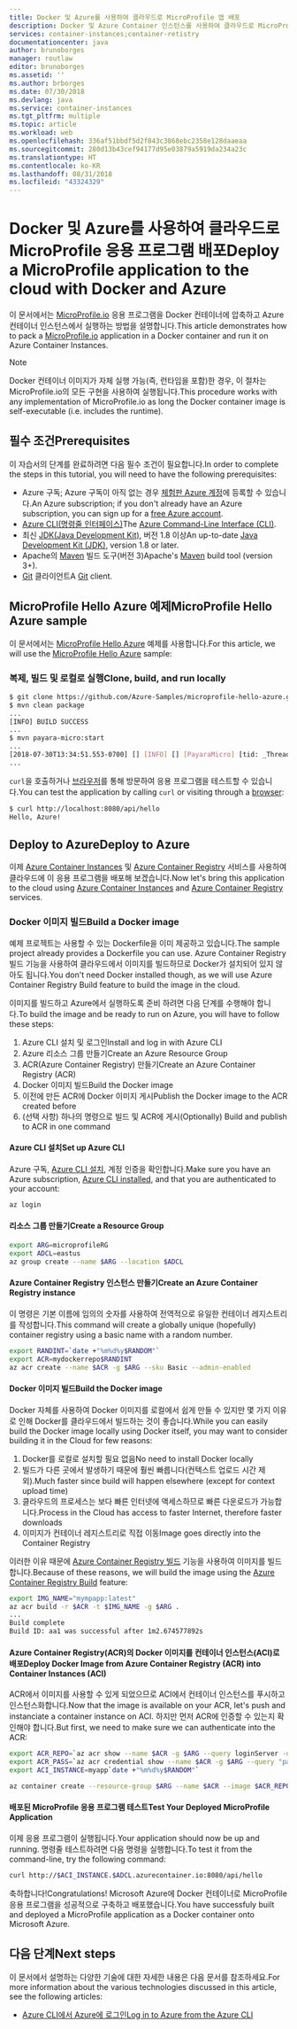 ```yaml
---
title: Docker 및 Azure를 사용하여 클라우드로 MicroProfile 앱 배포
description: Docker 및 Azure Container 인스턴스를 사용하여 클라우드로 MicroProfile 앱을 배포하는 방법에 대해 알아봅니다.
services: container-instances;container-retistry
documentationcenter: java
author: brunoborges
manager: routlaw
editor: brunoborges
ms.assetid: ''
ms.author: brborges
ms.date: 07/30/2018
ms.devlang: java
ms.service: container-instances
ms.tgt_pltfrm: multiple
ms.topic: article
ms.workload: web
ms.openlocfilehash: 336af51bbdf5d2f843c3868ebc2358e128daaeaa
ms.sourcegitcommit: 280d13b43cef94177d95e03879a5919da234a23c
ms.translationtype: HT
ms.contentlocale: ko-KR
ms.lasthandoff: 08/31/2018
ms.locfileid: "43324329"
---
```

# <a name="deploy-a-microprofile-application-to-the-cloud-with-docker-and-azure"></a><span data-ttu-id="9321c-103">Docker 및 Azure를 사용하여 클라우드로 MicroProfile 응용 프로그램 배포</span><span class="sxs-lookup"><span data-stu-id="9321c-103">Deploy a MicroProfile application to the cloud with Docker and Azure</span></span>

<span data-ttu-id="9321c-104">이 문서에서는 [MicroProfile.io] 응용 프로그램을 Docker 컨테이너에 압축하고 Azure 컨테이너 인스턴스에서 실행하는 방법을 설명합니다.</span><span class="sxs-lookup"><span data-stu-id="9321c-104">This article demonstrates how to pack a [MicroProfile.io] application in a Docker container and run it on Azure Container Instances.</span></span>

> [!NOTE]
>
> <span data-ttu-id="9321c-105">Docker 컨테이너 이미지가 자체 실행 가능(즉, 런타임을 포함)한 경우, 이 절차는MicroProfile.io의 모든 구현을 사용하여 실행됩니다.</span><span class="sxs-lookup"><span data-stu-id="9321c-105">This procedure works with any implementation of MicroProfile.io as long the Docker container image is self-executable (i.e. includes the runtime).</span></span>

## <a name="prerequisites"></a><span data-ttu-id="9321c-106">필수 조건</span><span class="sxs-lookup"><span data-stu-id="9321c-106">Prerequisites</span></span>

<span data-ttu-id="9321c-107">이 자습서의 단계를 완료하려면 다음 필수 조건이 필요합니다.</span><span class="sxs-lookup"><span data-stu-id="9321c-107">In order to complete the steps in this tutorial, you will need to have the following prerequisites:</span></span>

* <span data-ttu-id="9321c-108">Azure 구독; Azure 구독이 아직 없는 경우 [체험판 Azure 계정]에 등록할 수 있습니다.</span><span class="sxs-lookup"><span data-stu-id="9321c-108">An Azure subscription; if you don't already have an Azure subscription, you can sign up for a [free Azure account].</span></span>
* <span data-ttu-id="9321c-109">[Azure CLI(명령줄 인터페이스)]</span><span class="sxs-lookup"><span data-stu-id="9321c-109">The [Azure Command-Line Interface (CLI)].</span></span>
* <span data-ttu-id="9321c-110">최신 [JDK(Java Development Kit)], 버전 1.8 이상</span><span class="sxs-lookup"><span data-stu-id="9321c-110">An up-to-date [Java Development Kit (JDK)], version 1.8 or later.</span></span>
* <span data-ttu-id="9321c-111">Apache의 [Maven] 빌드 도구(버전 3)</span><span class="sxs-lookup"><span data-stu-id="9321c-111">Apache's [Maven] build tool (version 3+).</span></span>
* <span data-ttu-id="9321c-112">[Git] 클라이언트</span><span class="sxs-lookup"><span data-stu-id="9321c-112">A [Git] client.</span></span>

## <a name="microprofile-hello-azure-sample"></a><span data-ttu-id="9321c-113">MicroProfile Hello Azure 예제</span><span class="sxs-lookup"><span data-stu-id="9321c-113">MicroProfile Hello Azure sample</span></span>

<span data-ttu-id="9321c-114">이 문서에서는 [MicroProfile Hello Azure](https://github.com/azure-samples/microprofile-hello-azure) 예제를 사용합니다.</span><span class="sxs-lookup"><span data-stu-id="9321c-114">For this article, we will use the [MicroProfile Hello Azure](https://github.com/azure-samples/microprofile-hello-azure) sample:</span></span>

### <a name="clone-build-and-run-locally"></a><span data-ttu-id="9321c-115">복제, 빌드 및 로컬로 실행</span><span class="sxs-lookup"><span data-stu-id="9321c-115">Clone, build, and run locally</span></span>

```bash
$ git clone https://github.com/Azure-Samples/microprofile-hello-azure.git
$ mvn clean package
...
[INFO] BUILD SUCCESS
...
$ mvn payara-micro:start
...
[2018-07-30T13:34:51.553-0700] [] [INFO] [] [PayaraMicro] [tid: _ThreadID=1 _ThreadName=main] [timeMillis: 1532982891553] [levelValue: 800] Payara Micro  5.182 #badassmicrofish (build 303) ready in 10,304 (ms)
...
```

<span data-ttu-id="9321c-116">`curl`을 호출하거나 [브라우저](http://localhost:8080/api/hello)를 통해 방문하여 응용 프로그램을 테스트할 수 있습니다.</span><span class="sxs-lookup"><span data-stu-id="9321c-116">You can test the application by calling `curl` or visiting through a [browser](http://localhost:8080/api/hello):</span></span>

```bash
$ curl http://localhost:8080/api/hello
Hello, Azure!
```

## <a name="deploy-to-azure"></a><span data-ttu-id="9321c-117">Deploy to Azure</span><span class="sxs-lookup"><span data-stu-id="9321c-117">Deploy to Azure</span></span>

<span data-ttu-id="9321c-118">이제 [Azure Container Instances] 및 [Azure Container Registry] 서비스를 사용하여 클라우드에 이 응용 프로그램을 배포해 보겠습니다.</span><span class="sxs-lookup"><span data-stu-id="9321c-118">Now let's bring this application to the cloud using [Azure Container Instances] and [Azure Container Registry] services.</span></span>

### <a name="build-a-docker-image"></a><span data-ttu-id="9321c-119">Docker 이미지 빌드</span><span class="sxs-lookup"><span data-stu-id="9321c-119">Build a Docker image</span></span>

<span data-ttu-id="9321c-120">예제 프로젝트는 사용할 수 있는 Dockerfile을 이미 제공하고 있습니다.</span><span class="sxs-lookup"><span data-stu-id="9321c-120">The sample project already provides a Dockerfile you can use.</span></span> <span data-ttu-id="9321c-121">Azure Container Registry 빌드 기능을 사용하여 클라우드에서 이미지를 빌드하므로 Docker가 설치되어 있지 않아도 됩니다.</span><span class="sxs-lookup"><span data-stu-id="9321c-121">You don't need Docker installed though, as we will use Azure Container Registry Build feature to build the image in the cloud.</span></span>

<span data-ttu-id="9321c-122">이미지를 빌드하고 Azure에서 실행하도록 준비 하려면 다음 단계를 수행해야 합니다.</span><span class="sxs-lookup"><span data-stu-id="9321c-122">To build the image and be ready to run on Azure, you will have to follow these steps:</span></span>

1. <span data-ttu-id="9321c-123">Azure CLI 설치 및 로그인</span><span class="sxs-lookup"><span data-stu-id="9321c-123">Install and log in with Azure CLI</span></span>
1. <span data-ttu-id="9321c-124">Azure 리소스 그룹 만들기</span><span class="sxs-lookup"><span data-stu-id="9321c-124">Create an Azure Resource Group</span></span>
1. <span data-ttu-id="9321c-125">ACR(Azure Container Registry) 만들기</span><span class="sxs-lookup"><span data-stu-id="9321c-125">Create an Azure Container Registry (ACR)</span></span>
1. <span data-ttu-id="9321c-126">Docker 이미지 빌드</span><span class="sxs-lookup"><span data-stu-id="9321c-126">Build the Docker image</span></span>
1. <span data-ttu-id="9321c-127">이전에 만든 ACR에 Docker 이미지 게시</span><span class="sxs-lookup"><span data-stu-id="9321c-127">Publish the Docker image to the ACR created before</span></span>
1. <span data-ttu-id="9321c-128">(선택 사항) 하나의 명령으로 빌드 및 ACR에 게시</span><span class="sxs-lookup"><span data-stu-id="9321c-128">(Optionally) Build and publish to ACR in one command</span></span>


#### <a name="set-up-azure-cli"></a><span data-ttu-id="9321c-129">Azure CLI 설치</span><span class="sxs-lookup"><span data-stu-id="9321c-129">Set up Azure CLI</span></span>

<span data-ttu-id="9321c-130">Azure 구독, [Azure CLI 설치](https://docs.microsoft.com/cli/azure/install-azure-cli?view=azure-cli-latest), 계정 인증을 확인합니다.</span><span class="sxs-lookup"><span data-stu-id="9321c-130">Make sure you have an Azure subscription, [Azure CLI installed](https://docs.microsoft.com/cli/azure/install-azure-cli?view=azure-cli-latest), and that you are authenticated to your account:</span></span>

```bash
az login
```

#### <a name="create-a-resource-group"></a><span data-ttu-id="9321c-131">리소스 그룹 만들기</span><span class="sxs-lookup"><span data-stu-id="9321c-131">Create a Resource Group</span></span>

```bash
export ARG=microprofileRG
export ADCL=eastus
az group create --name $ARG --location $ADCL
```

#### <a name="create-an-azure-container-registry-instance"></a><span data-ttu-id="9321c-132">Azure Container Registry 인스턴스 만들기</span><span class="sxs-lookup"><span data-stu-id="9321c-132">Create an Azure Container Registry instance</span></span>

<span data-ttu-id="9321c-133">이 명령은 기본 이름에 임의의 숫자를 사용하여 전역적으로 유일한 컨테이너 레지스트리를 작성합니다.</span><span class="sxs-lookup"><span data-stu-id="9321c-133">This command will create a globally unique (hopefully) container registry using a basic name with a random number.</span></span>

```bash
export RANDINT=`date +"%m%d%y$RANDOM"`
export ACR=mydockerrepo$RANDINT
az acr create --name $ACR -g $ARG --sku Basic --admin-enabled
```

#### <a name="build-the-docker-image"></a><span data-ttu-id="9321c-134">Docker 이미지 빌드</span><span class="sxs-lookup"><span data-stu-id="9321c-134">Build the Docker image</span></span>

<span data-ttu-id="9321c-135">Docker 자체를 사용하여 Docker 이미지를 로컬에서 쉽게 만들 수 있지만 몇 가지 이유로 인해 Docker를 클라우드에서 빌드하는 것이 좋습니다.</span><span class="sxs-lookup"><span data-stu-id="9321c-135">While you can easily build the Docker image locally using Docker itself, you may want to consider building it in the Cloud for few reasons:</span></span>

1. <span data-ttu-id="9321c-136">Docker를 로컬로 설치할 필요 없음</span><span class="sxs-lookup"><span data-stu-id="9321c-136">No need to install Docker locally</span></span>
1. <span data-ttu-id="9321c-137">빌드가 다른 곳에서 발생하기 때문에 훨씬 빠릅니다(컨텍스트 업로드 시간 제외).</span><span class="sxs-lookup"><span data-stu-id="9321c-137">Much faster since build will happen elsewhere (except for context upload time)</span></span>
1. <span data-ttu-id="9321c-138">클라우드의 프로세스는 보다 빠른 인터넷에 액세스하므로 빠른 다운로드가 가능합니다.</span><span class="sxs-lookup"><span data-stu-id="9321c-138">Process in the Cloud has access to faster Internet, therefore faster downloads</span></span>
1. <span data-ttu-id="9321c-139">이미지가 컨테이너 레지스트리로 직접 이동</span><span class="sxs-lookup"><span data-stu-id="9321c-139">Image goes directly into the Container Registry</span></span>

<span data-ttu-id="9321c-140">이러한 이유 때문에 [Azure Container Registry 빌드] 기능을 사용하여 이미지를 빌드합니다.</span><span class="sxs-lookup"><span data-stu-id="9321c-140">Because of these reasons, we will build the image using the [Azure Container Registry Build] feature:</span></span>

```bash
export IMG_NAME="mympapp:latest"
az acr build -r $ACR -t $IMG_NAME -g $ARG .
...
Build complete
Build ID: aa1 was successful after 1m2.674577892s
```

#### <a name="deploy-docker-image-from-azure-container-registry-acr-into-container-instances-aci"></a><span data-ttu-id="9321c-141">Azure Container Registry(ACR)의 Docker 이미지를 컨테이너 인스턴스(ACI)로 배포</span><span class="sxs-lookup"><span data-stu-id="9321c-141">Deploy Docker Image from Azure Container Registry (ACR) into Container Instances (ACI)</span></span>

<span data-ttu-id="9321c-142">ACR에서 이미지를 사용할 수 있게 되었으므로 ACI에서 컨테이너 인스턴스를 푸시하고 인스턴스화합니다.</span><span class="sxs-lookup"><span data-stu-id="9321c-142">Now that the image is available on your ACR, let's push and instanciate a container instance on ACI.</span></span> <span data-ttu-id="9321c-143">하지만 먼저 ACR에 인증할 수 있는지 확인해야 합니다.</span><span class="sxs-lookup"><span data-stu-id="9321c-143">But first, we need to make sure we can authenticate into the ACR:</span></span>

```bash
export ACR_REPO=`az acr show --name $ACR -g $ARG --query loginServer -o tsv`
export ACR_PASS=`az acr credential show --name $ACR -g $ARG --query "passwords[0].value" -o tsv`
export ACI_INSTANCE=myapp`date +"%m%d%y$RANDOM"`

az container create --resource-group $ARG --name $ACR --image $ACR_REPO/$IMG_NAME --cpu 1 --memory 1 --registry-login-server $ACR_REPO --registry-username $ACR --registry-password $ACR_PASS --dns-name-label $ACI_INSTANCE --ports 8080
```

#### <a name="test-your-deployed-microprofile-application"></a><span data-ttu-id="9321c-144">배포된 MicroProfile 응용 프로그램 테스트</span><span class="sxs-lookup"><span data-stu-id="9321c-144">Test Your Deployed MicroProfile Application</span></span>

<span data-ttu-id="9321c-145">이제 응용 프로그램이 실행됩니다.</span><span class="sxs-lookup"><span data-stu-id="9321c-145">Your application should now be up and running.</span></span> <span data-ttu-id="9321c-146">명령줄 테스트하려면 다음 명령을 실행합니다.</span><span class="sxs-lookup"><span data-stu-id="9321c-146">To test it from the command-line, try the following command:</span></span>

```bash
curl http://$ACI_INSTANCE.$ADCL.azurecontainer.io:8080/api/hello
````

<span data-ttu-id="9321c-147">축하합니다!</span><span class="sxs-lookup"><span data-stu-id="9321c-147">Congratulations!</span></span> <span data-ttu-id="9321c-148">Microsoft Azure에 Docker 컨테이너로 MicroProfile 응용 프로그램을 성공적으로 구축하고 배포했습니다.</span><span class="sxs-lookup"><span data-stu-id="9321c-148">You have successfuly built and deployed a MicroProfile application as a Docker container onto Microsoft Azure.</span></span>

## <a name="next-steps"></a><span data-ttu-id="9321c-149">다음 단계</span><span class="sxs-lookup"><span data-stu-id="9321c-149">Next steps</span></span>

<span data-ttu-id="9321c-150">이 문서에서 설명하는 다양한 기술에 대한 자세한 내용은 다음 문서를 참조하세요.</span><span class="sxs-lookup"><span data-stu-id="9321c-150">For more information about the various technologies discussed in this article, see the following articles:</span></span>

* [<span data-ttu-id="9321c-151">Azure CLI에서 Azure에 로그인</span><span class="sxs-lookup"><span data-stu-id="9321c-151">Log in to Azure from the Azure CLI</span></span>](/azure/xplat-cli-connect)

<!-- URL List -->

[Azure Container Registry 빌드]: https://docs.microsoft.com/azure/container-registry/container-registry-build-overview
[Azure Container Registry Build]: https://docs.microsoft.com/azure/container-registry/container-registry-build-overview
[MicroProfile.io]: https://microprofile.io
[Azure CLI(명령줄 인터페이스)]: /cli/azure/overview
[Azure Command-Line Interface (CLI)]: /cli/azure/overview
[Azure for Java Developers]: https://docs.microsoft.com/java/azure/
[Azure portal]: https://portal.azure.com/
[체험판 Azure 계정]: https://azure.microsoft.com/pricing/free-trial/
[free Azure account]: https://azure.microsoft.com/pricing/free-trial/
[Git]: https://github.com/
[Maven]: http://maven.apache.org/
[JDK(Java Development Kit)]: http://www.oracle.com/technetwork/java/javase/downloads/index.html
[Java Development Kit (JDK)]: http://www.oracle.com/technetwork/java/javase/downloads/index.html
[Azure Container Instances]: https://docs.microsoft.com/azure/container-instances/
[Azure Container Registry]:  https://docs.microsoft.com/azure/container-registry